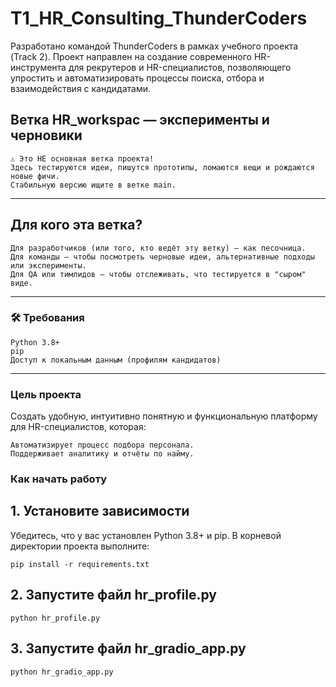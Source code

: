 # T1_HR_Consulting_ThunderCoders

Разработано командой ThunderCoders в рамках учебного проекта (Track 2).
Проект направлен на создание современного HR-инструмента для рекрутеров и HR-специалистов, позволяющего упростить и автоматизировать процессы поиска, отбора и взаимодействия с кандидатами.

## Ветка HR_workspac — эксперименты и черновики 

    ⚠️ Это НЕ основная ветка проекта!
    Здесь тестируются идеи, пишутся прототипы, ломаются вещи и рождаются новые фичи.
    Стабильную версию ищите в ветке main. 
     
---


## Для кого эта ветка? 

    Для разработчиков (или того, кто ведёт эту ветку) — как песочница.
    Для команды — чтобы посмотреть черновые идеи, альтернативные подходы или эксперименты.
    Для QA или тимлидов — чтобы отслеживать, что тестируется в "сыром" виде.
     
---


### 🛠 Требования

    Python 3.8+
    pip
    Доступ к локальным данным (профилям кандидатов)

---

### Цель проекта 

Создать удобную, интуитивно понятную и функциональную платформу для HR-специалистов, которая: 

    Автоматизирует процесс подбора персонала.
    Поддерживает аналитику и отчёты по найму.
     
### Как начать работу

## 1. Установите зависимости
Убедитесь, что у вас установлен Python 3.8+ и pip. В корневой директории проекта выполните:
```
pip install -r requirements.txt
```

## 2. Запустите файл hr_profile.py
```
python hr_profile.py
```

## 3. Запустите файл hr_gradio_app.py
```
python hr_gradio_app.py
```
